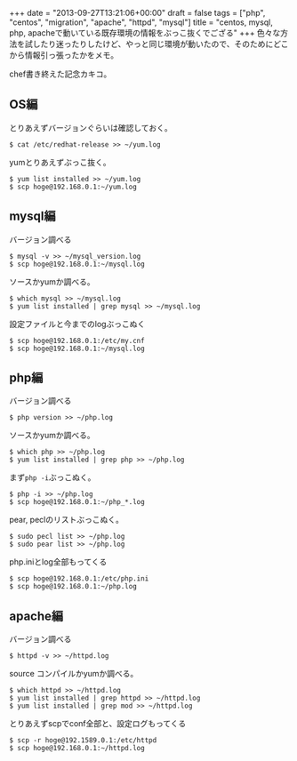 +++
date = "2013-09-27T13:21:06+00:00"
draft = false
tags = ["php", "centos", "migration", "apache", "httpd", "mysql"]
title = "centos, mysql, php, apacheで動いている既存環境の情報をぶっこ抜くでござる"
+++
色々な方法を試したり迷ったりしたけど、やっと同じ環境が動いたので、そのためにどこから情報引っ張ったかをメモ。

chef書き終えた記念カキコ。

OS編
----

とりあえずバージョンぐらいは確認しておく。

	$ cat /etc/redhat-release >> ~/yum.log
	
yumとりあえずぶっこ抜く。
	
	$ yum list installed >> ~/yum.log
	$ scp hoge@192.168.0.1:~/yum.log


mysql編
-------

バージョン調べる

	$ mysql -v >> ~/mysql_version.log
	$ scp hoge@192.168.0.1:~/mysql.log

ソースかyumか調べる。

	$ which mysql >> ~/mysql.log
	$ yum list installed | grep mysql >> ~/mysql.log
	
	
設定ファイルと今までのlogぶっこぬく

	$ scp hoge@192.168.0.1:/etc/my.cnf
	$ scp hoge@192.168.0.1:~/mysql.log


php編
-----

バージョン調べる

	$ php version >> ~/php.log

ソースかyumか調べる。

	$ which php >> ~/php.log
	$ yum list installed | grep php >> ~/php.log

まず`php -i`ぶっこぬく。

	$ php -i >> ~/php.log
	$ scp hoge@192.168.0.1:~/php_*.log

pear, peclのリストぶっこぬく。

	$ sudo pecl list >> ~/php.log
	$ sudo pear list >> ~/php.log

php.iniとlog全部もってくる

	$ scp hoge@192.168.0.1:/etc/php.ini	
	$ scp hoge@192.168.0.1:~/php.log
	

apache編
--------

バージョン調べる

	$ httpd -v >> ~/httpd.log

source コンパイルかyumか調べる。

	$ which httpd >> ~/httpd.log
	$ yum list installed | grep httpd >> ~/httpd.log
	$ yum list installed | grep mod >> ~/httpd.log

とりあえずscpでconf全部と、設定ログもってくる

	$ scp -r hoge@192.1589.0.1:/etc/httpd	
	$ scp hoge@192.168.0.1:~/httpd.log
